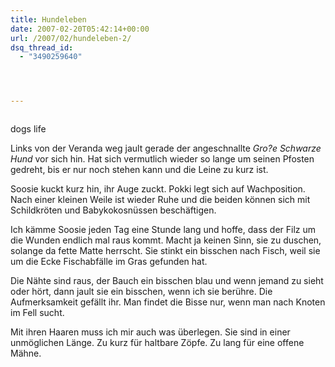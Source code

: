 ```yaml
---
title: Hundeleben
date: 2007-02-20T05:42:14+00:00
url: /2007/02/hundeleben-2/
dsq_thread_id:
  - "3490259640"




---
```

<div class="flickr">
  <a href="http://www.flickr.com/photos/schreibblogade/395200117/"><img src="//farm1.static.flickr.com/127/395200117_5a61d0a6e1.jpg" class="flickr-photo" alt="" /></a></p>

  <p>
    dogs life
  </p>
</div>

Links von der Veranda weg jault gerade der angeschnallte _Gro?e Schwarze Hund_ vor sich hin. Hat sich vermutlich wieder so lange um seinen Pfosten gedreht, bis er nur noch stehen kann und die Leine zu kurz ist.

Soosie kuckt kurz hin, ihr Auge zuckt. Pokki legt sich auf Wachposition. Nach einer kleinen Weile ist wieder Ruhe und die beiden können sich mit Schildkröten und Babykokosnüssen beschäftigen.

Ich kämme Soosie jeden Tag eine Stunde lang und hoffe, dass der Filz um die Wunden endlich mal raus kommt. Macht ja keinen Sinn, sie zu duschen, solange da fette Matte herrscht. Sie stinkt ein bisschen nach Fisch, weil sie um die Ecke Fischabfälle im Gras gefunden hat.

Die Nähte sind raus, der Bauch ein bisschen blau und wenn jemand zu sieht oder hört, dann jault sie ein bisschen, wenn ich sie berühre. Die Aufmerksamkeit gefällt ihr. Man findet die Bisse nur, wenn man nach Knoten im Fell sucht.

Mit ihren Haaren muss ich mir auch was überlegen. Sie sind in einer unmöglichen Länge. Zu kurz für haltbare Zöpfe. Zu lang für eine offene Mähne.
